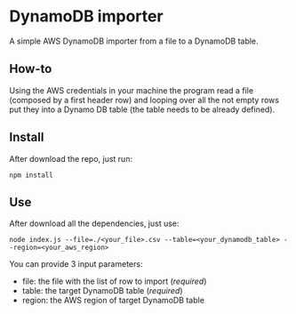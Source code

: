 # DynamoDB importer

A simple AWS DynamoDB importer from a file to a DynamoDB table.

## How-to

Using the AWS credentials in your machine the program read a file (composed by a first header row) and looping over all the not empty rows put they into a Dynamo DB table (the table needs to be already defined).

## Install

After download the repo, just run:

```
npm install
```

## Use

After download all the dependencies, just use:

```
node index.js --file=./<your_file>.csv --table=<your_dynamodb_table> --region=<your_aws_region>
```

You can provide 3 input parameters:

* file: the file with the list of row to import (*required*)
* table: the target DynamoDB table (*required*)
* region: the AWS region of target DynamoDB table
